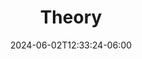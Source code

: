---
weight: 200
title: "Theory"
description: "Things You Should Know"
icon: "cooking"
date: "2024-06-02T12:33:24-06:00"
lastmod: "2024-06-02T12:33:24-06:00"
draft: false
toc: true
---
